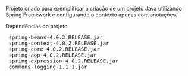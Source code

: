 Projeto criado para exemplificar a criação de um projeto Java utilizando Spring Framework e configurando o contexto apenas com anotações.

<html>
<body>
Dependências do projeto  
<pre>
 spring-beans-4.0.2.RELEASE.jar
 spring-context-4.0.2.RELEASE.jar
 spring-core-4.0.2.RELEASE.jar
 spring-aop-4.0.2.RELEASE.jar
 spring-expression-4.0.2.RELEASE.jar
 commons-logging-1.1.1.jar
</pre>
</body>
</html>
